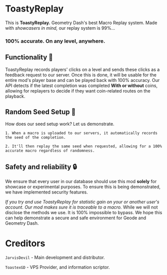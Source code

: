 # ToastyReplay
This is **ToastyReplay.** Geometry Dash's best Macro Replay system. Made with _showcasers in mind,_ our replay system is 99%...

### **100% accurate. On any level, anywhere.**

## Functionality 📜
ToastyReplay records players' clicks on a level and sends these clicks as a feedback request to our server. Once this is done, it will be usable for the entire mod's player base and can be played back with 100% accuracy. Our API detects if the latest completion was completed **With or without** coins, allowing for replayers to decide if they want coin-related routes on the playback.

## Random Seed Setup 🎲
How does our seed setup work? Let us demonstrate.
 
   `1. When a macro is uploaded to our servers, it automatically records the seed of the completion.`

  `2. It'll then replay the same seed when requested, allowing for a 100% accurate macro regardless of randomness.`

## Safety and reliability 🔒

We ensure that every user in our database should use this mod **solely** for showcase or experimental purposes. To ensure this is being demonstrated, we have implemented security features.

_If you try and use ToastyReplay for statistic gain on your or another user's account. Our mod makes sure it is traceable to a macro._ While we will not disclose the methods we use. 
It is 100% impossible to bypass. We hope this can help demonstrate a secure and safe environment for Geode and Geometry Dash.

# Creditors

`JarvisDevil` - Main development and distributor.

`ToastexGD` - VPS Provider, and information scriptor.
